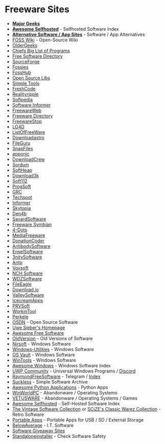 #  Freeware Sites

-   **[Major Geeks](https://www.majorgeeks.com/content/page/top_freeware_picks.html)**
-   **[Awesome Selfhosted](https://github.com/awesome-selfhosted/awesome-selfhosted)** - Selfhosted Software Index
-   **[Alternative Software / App Sites](https://www.reddit.com/r/FREEMEDIAHECKYEAH/wiki/storage#wiki_alternative_software_.2F_app_sites)** - Software / App Alternatives
-   [FOSS Wiki](https://en.wikipedia.org/wiki/Portal:Free_and_open-source_software/Categories) - Open-Source Wiki
-   [OlderGeeks](https://oldergeeks.com/)
-   [Chiefs Big List of Programs](https://github.com/TheChiefMeat/Chiefs-Big-List-of-Programs/)
-   [Free Software Directory](https://directory.fsf.org/wiki/Main_Page)
-   [SourceForge](https://sourceforge.net/)
-   [Fossies](https://fossies.org/all.html)
-   [FossHub](https://www.fosshub.com/)
-   [Open Source Libs](https://opensourcelibs.com/)
-   [Simple Tools](https://simpletools.info/doku.php)
-   [FreshCode](https://freshcode.club/)
-   [Realityripple](https://realityripple.com/)
-   [Softpedia](https://www.softpedia.com/)
-   [Software Informer](https://software.informer.com/)
-   [FreewareWeb](http://www.freewareweb.com/)
-   [Freeware Directory](http://www.freewaredirectory.net/)
-   [FreewareStop](https://www.freewarestop.com/)
-   [LO4D](https://www.lo4d.com/)
-   [ListOfFreeWare](https://listoffreeware.com/)
-   [Downloadastro](https://en.downloadastro.com/)
-   [FileGuru](https://www.fileguru.com/)
-   [SnapFiles](https://www.snapfiles.com/freeware/)
-   [apponic](https://www.apponic.com/)
-   [DownloadCrew](https://www.downloadcrew.com/)
-   [Sordum](https://www.sordum.org/)
-   [SoftHeap](https://www.softheap.com/)
-   [Download3k](https://www.download3k.com/)
-   [Soft112](https://www.soft112.com/)
-   [ProgSoft](https://progsoft.net/)
-   [GRC](https://www.grc.com/freepopular.htm)
-   [Techspot](https://www.techspot.com/downloads/)
-   [Informer](https://www.informer.com/)
-   [Skytopia](https://www.skytopia.com/software/)
-   [Den4b](https://www.den4b.com/)
-   [SavardSoftware](https://www.savardsoftware.com/)
-   [Freeware Symbian](http://www.freeware-symbian.com/)
-   [4-Dots](https://www.4dots-software.com/free-software/)
-   [MediaFreeware](https://www.mediafreeware.com/)
-   [DonationCoder](https://www.donationcoder.com/)
-   [AntibodySoftware](https://antibody-software.com/)
-   [EnselSoftware](http://enselsoftware.com/download01.html)
-   [3nitySoftware](http://3nitysoftwares.com/index.php/en)
-   [Antp](http://www.antp.be/)
-   [Vovsoft](https://vovsoft.com/)
-   [NCH Software](https://www.nchsoftware.com/)
-   [WDZSoftware](https://wdzsoft.com/)
-   [FileEagle](https://www.fileeagle.com/)
-   [Download.io](https://www.download.io)
-   [ValleySoftware](https://valleysoftware.com.au/)
-   [IcecreamApps](https://icecreamapps.com/)
-   [PRVSoft](https://www.prvsoft.com/)
-   [WorkinTool](https://www.workintool.com/)
-   [Perkele](https://perkele.cc/software)
-   [OSDN](https://osdn.net/) - Open Source Software
-   [Uwe Sieber's Homepage](https://www.uwe-sieber.de/english.html)
-   [Awesome Free Software](https://github.com/johnjago/awesome-free-software)
-   [OldVersion](http://www.oldversion.com/) - Old Versions of Software
-   [Nirsoft](https://www.nirsoft.net/) - Windows Software
-   [Windows-Utilities](https://orga.cat/windows-utilities) - Windows Software
-   [OS Vault](https://osvault.weebly.com/directory.html) - Windows Software
-   [WinTools](https://www.wintools.info/) - Windows Software
-   [Awesome Windows](https://github.com/Awesome-Windows/Awesome) - Windows Software Index
-   [UWP Community](https://uwpcommunity.com/) - Universal Windows Programs / [Discord](https://discord.gg/eBHZSKG)
-   [RaymondFreeSoftware](https://t.me/raymondfreesoftware) - Telegram / [Index](https://t.me/rfsnotes)
-   [Suckless](https://suckless.org/) - Simple Software Archive
-   [Awesome Python Applications](https://github.com/mahmoud/awesome-python-applications) - Python Apps
-   [WinWorldPC](https://winworldpc.com/) - Abandonware / Operating Systems
-   [VETUSWARE](https://vetusware.com/) - Abandonware / Operating Systems / Games
-   [Awesome Selfhosted](https://github.com/awesome-selfhosted/awesome-selfhosted) - Self-Hosted Software Index
-   [The Vintage Software Collection](https://www.reddit.com/r/FREEMEDIAHECKYEAH/wiki/base64#wiki_the_vintage_software_collection) or [SCiZE's Classic Warez Collection](https://scenelist.org/) - Retro Software
-   [Portable Apps](https://www.reddit.com/r/FREEMEDIAHECKYEAH/wiki/storage#wiki_portable_apps) - Portable Apps for USB / SD / External Storage
-   [BelowAverage](https://belowaverage.org/) - I.T. Software
-   [Software Giveaway Sites](https://www.reddit.com/r/FREEMEDIAHECKYEAH/wiki/misc#wiki_.25BA_free_stuff)
-   [Standaloneinstaller](https://standaloneinstaller.com/) - Check Software Safety